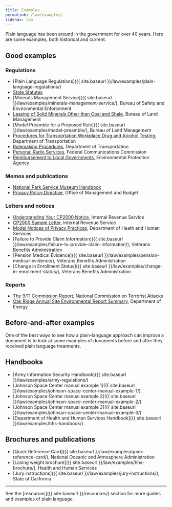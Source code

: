 ```yaml
---
title: Examples
permalink: /law/examples/
sidenav: law
---
```


Plain language has been around in the government for over 40 years. Here are some examples, both historical and current.

## Good examples

### Regulations

- [Plain Language Regulations]({{ site.baseurl }}/law/examples/plain-language-regulations/)
- [State Statutes](http://www.languageandlaw.org/TEXTS/STATS/PLAINENG.HTM)
- [Minerals Management Service]({{ site.baseurl }}/law/examples/minerals-management-service/), Bureau of Safety and Environmental Enforcement
- [Leasing of Solid Minerals Other than Coal and Shale](https://www.gpo.gov/fdsys/pkg/CFR-2001-title43-vol2/xml/CFR-2001-title43-vol2-part3500.xml), Bureau of Land Management
- [Model Preamble for a Proposed Rule]({{ site.baseurl }}/law/examples/model-preamble/), Bureau of Land Management
- [Procedures for Transportation Workplace Drug and Alcohol Testing](https://www.gpo.gov/fdsys/pkg/CFR-2001-title49-vol1/content-detail.html), Department of Transportation
- [Rulemaking Procedures](https://www.gpo.gov/fdsys/pkg/CFR-2001-title49-vol1/content-detail.html), Department of Transportation
- [Personal Radio Services](https://www.ecfr.gov/cgi-bin/text-idx?SID=c697ca6c9ea003f41bceaa0155987142&mc=true&node=pt47.5.95&rgn=div5), Federal Communications Commission
- [Reimbursement to Local Governments](https://www.epa.gov/emergency-response/local-governments-reimbursement-program), Environmental Protection Agency

### Memos and publications

- [National Park Service Museum Handbook](https://www.nps.gov/museum/publications/MHII/MHII.pdf)
- [Privacy Policy Directive](https://www.whitehouse.gov/omb/memoranda_m99-18), Office of Management and Budget

### Letters and notices

- [Understanding Your CP2000 Notice](https://www.irs.gov/individuals/understanding-your-cp2000-notice), Internal Revenue Service
- [CP2000 Sample Letter](https://www.irs.gov/pub/notices/cp2000_english.pdf), Internal Revenue Service
- [Model Notices of Privacy Practices](https://www.hhs.gov/hipaa/for-professionals/privacy/guidance/model-notices-privacy-practices/index.html), Department of Heath and Human Services
- [Failure to Provide Claim Information]({{ site.baseurl }}/law/examples/failure-to-provide-claim-information/), Veterans Benefits Administration
- [Pension Medical Evidence]({{ site.baseurl }}/law/examples/pension-medical-evidence/), Veterans Benefits Administration
- [Change in Enrollment Status]({{ site.baseurl }}/law/examples/change-in-enrollment-status/), Veterans Benefits Administration

### Reports

- [The 9/11 Commission Report](http://www.9-11commission.gov/report/911Report.pdf), National Commission on Terrorist Attacks
- [Oak Ridge Annual Site Environmental Report Summary](https://doeic.science.energy.gov/ASER/aser2015/2015ASER.pdf), Department of Energy

## Before-and-after examples

One of the best ways to see how a plain-language approach can improve a document is to look at some examples of documents before and after they received plain language treatments.

## Handbooks

- [Army Information Security Handbook]({{ site.baseurl }}/law/examples/army-regulations/)
- [Johnson Space Center manual example 1]({{ site.baseurl }}/law/examples/johnson-space-center-manual-example-1/)
- [Johnson Space Center manual example 2]({{ site.baseurl }}/law/examples/johnson-space-center-manual-example-2/)
- [Johnson Space Center manual example 3]({{ site.baseurl }}/law/examples/johnson-space-center-manual-example-3/)
- [Department of Health and Human Services Handbook]({{ site.baseurl }}/law/examples/hhs-handbook/)

## Brochures and publications

- [Quick Reference Card]({{ site.baseurl }}/law/examples/quick-reference-card/), National Oceanic and Atmosphere Administration
- [Losing weight brochure]({{ site.baseurl }}/law/examples/hhs-brochure/), Health and Human Services
- [Jury instructions]({{ site.baseurl }}/law/examples/jury-instructions/), State of California

---

See the [resources]({{ site.baseurl }}/resources/) section for more guides and examples of plain language.
